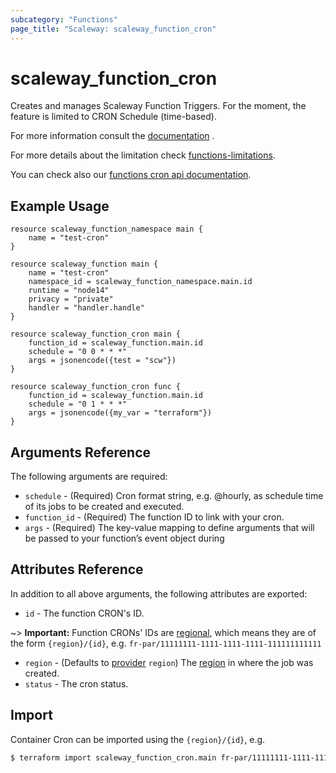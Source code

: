 ```yaml
---
subcategory: "Functions"
page_title: "Scaleway: scaleway_function_cron"
---
```


# scaleway_function_cron

Creates and manages Scaleway Function Triggers. For the moment, the feature is limited to CRON Schedule (time-based).

For more information consult
the [documentation](https://www.scaleway.com/en/docs/compute/functions/api-cli/fun-uploading-with-serverless-framework/#configuring-events)
.

For more details about the limitation
check [functions-limitations](https://www.scaleway.com/en/docs/compute/functions/reference-content/functions-limitations/).

You can check also
our [functions cron api documentation](https://developers.scaleway.com/en/products/functions/api/#crons-942bf4).

## Example Usage

```hcl
resource scaleway_function_namespace main {
    name = "test-cron"
}

resource scaleway_function main {
    name = "test-cron"
    namespace_id = scaleway_function_namespace.main.id
    runtime = "node14"
    privacy = "private"
    handler = "handler.handle"
}

resource scaleway_function_cron main {
    function_id = scaleway_function.main.id
    schedule = "0 0 * * *"
    args = jsonencode({test = "scw"})
}

resource scaleway_function_cron func {
    function_id = scaleway_function.main.id
    schedule = "0 1 * * *"
    args = jsonencode({my_var = "terraform"})
}
```

## Arguments Reference

The following arguments are required:

- `schedule` - (Required) Cron format string, e.g. @hourly, as schedule time of its jobs to be created and
  executed.
- `function_id` - (Required) The function ID to link with your cron.
- `args`   - (Required) The key-value mapping to define arguments that will be passed to your function’s event object
  during

## Attributes Reference

In addition to all above arguments, the following attributes are exported:

- `id` - The function CRON's ID.

~> **Important:** Function CRONs' IDs are [regional](../guides/regions_and_zones.md#resource-ids), which means they are of the form `{region}/{id}`, e.g. `fr-par/11111111-1111-1111-1111-111111111111`

- `region` - (Defaults to [provider](../index.md#region) `region`) The [region](../guides/regions_and_zones.md#regions)
  in where the job was created.
- `status` - The cron status.

## Import

Container Cron can be imported using the `{region}/{id}`, e.g.

```bash
$ terraform import scaleway_function_cron.main fr-par/11111111-1111-1111-1111-111111111111
```
